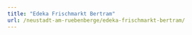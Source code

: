 ```yaml
---
title: "Edeka Frischmarkt Bertram"
url: /neustadt-am-ruebenberge/edeka-frischmarkt-bertram/
---
```

